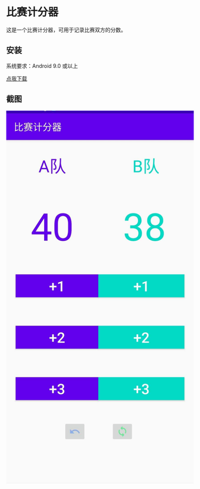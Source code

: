 # 比赛计分器

这是一个比赛计分器，可用于记录比赛双方的分数。

## 安装

系统要求：Android 9.0 或以上

[点我下载](https://github.com/winnerwinter1998/Score/releases/download/1.1/app-debug.apk)

## 截图

![screenshot](./screenshot.jpg)